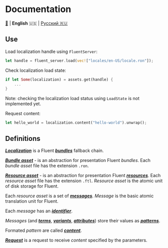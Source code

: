 # Documentation

[🔼](../README.md) | **English** 🇺🇸 | [Русский 🇷🇺](ru-RU.md)

## Use

Load localization handle using `FluentServer`:

```rust
let handle = fluent_server.load(vec!["locales/en-US/locale.ron"]);
```

Check localization load state:

```rust
if let Some(localization) = assets.get(handle) {
    ...
}
```

Note: checking the localization load status using `LoadState` is not implemented
yet.

Request content:

```rust
let hello_world = localization.content("hello-world").unwrap();
```

## Definitions

[***Localization***][localization] is a Fluent [***bundles***][fluent-bundle]
fallback chain.

[***Bundle asset***][bundle-asset] - is an abstraction for presentation Fluent
*bundles*. Each *bundle asset* file has the extension `.ron`.

[***Resource asset***][resource-asset] - is an abstraction for presentation
Fluent [***resources***][fluent-resource]. Each *resource asset* file has the
extension `.ftl`. *Resource asset* is the atomic unit of disk storage for
Fluent.

Each *resource asset* is a set of [***messages***][message]. *Message* is the
basic atomic translation unit for Fluent.

Each *message* has an [***identifier***][identifier].

*Messages* (and [***terms***][term], [***variants***][variant],
[***attributes***][attribute]) store their values as [***patterns***][pattern].

Formated *pattern* are called [***content***][content].

[***Request***][request] is a request to receive *content* specified by the
parameters.

[attribute]: https://docs.rs/fluent-syntax/*/fluent_syntax/ast/struct.Attribute.html
[bundle-asset]: https://docs.rs/bevy_fluent/*/bevy_fluent/assets/struct.BundleAsset.html
[content]: https://docs.rs/bevy_fluent/*/bevy_fluent/exts/bundle/trait.BundleExt.html#tymethod.content
[fluent-bundle]: https://docs.rs/fluent/*/fluent/bundle/struct.FluentBundle.html
[fluent-resource]: https://docs.rs/fluent/*/fluent/struct.FluentResource.html
[identifier]: https://docs.rs/fluent-syntax/*/fluent_syntax/ast/struct.Identifier.html
[localization]: https://docs.rs/bevy_fluent/*/bevy_fluent/assets/struct.Localization.html
[message]: https://docs.rs/fluent-syntax/*/fluent_syntax/ast/struct.Message.html
[pattern]: https://docs.rs/fluent-syntax/*/fluent_syntax/ast/struct.Pattern.html
[request]: https://docs.rs/bevy_fluent/*/bevy_fluent/exts/bundle/struct.Request.html
[resource-asset]: https://docs.rs/bevy_fluent/*/bevy_fluent/assets/struct.ResourceAsset.html
[term]: https://docs.rs/fluent-syntax/*/fluent_syntax/ast/struct.Term.html
[unicode-language-identifier]: http://unicode.org/reports/tr35/#Unicode_language_identifier
[variant]: https://docs.rs/fluent-syntax/*/fluent_syntax/ast/struct.Variant.html
